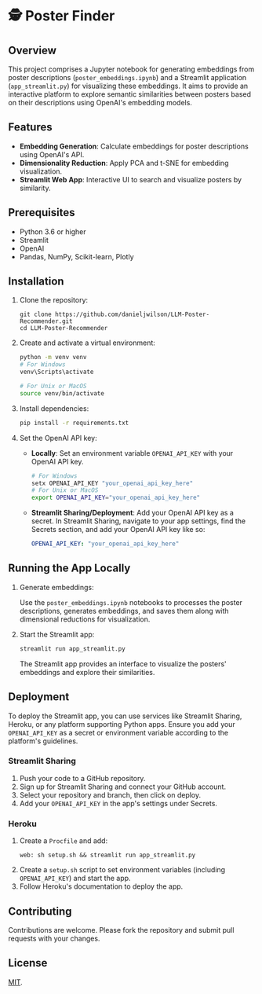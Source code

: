 # 🕵️ Poster Finder

## Overview
This project comprises a Jupyter notebook for generating embeddings from poster descriptions (`poster_embeddings.ipynb`) and a Streamlit application (`app_streamlit.py`) for visualizing these embeddings. It aims to provide an interactive platform to explore semantic similarities between posters based on their descriptions using OpenAI's embedding models.

## Features
- **Embedding Generation**: Calculate embeddings for poster descriptions using OpenAI's API.
- **Dimensionality Reduction**: Apply PCA and t-SNE for embedding visualization.
- **Streamlit Web App**: Interactive UI to search and visualize posters by similarity.

## Prerequisites
- Python 3.6 or higher
- Streamlit
- OpenAI
- Pandas, NumPy, Scikit-learn, Plotly

## Installation

1. Clone the repository:
   ```
   git clone https://github.com/danieljwilson/LLM-Poster-Recommender.git
   cd LLM-Poster-Recommender
   ```

2. Create and activate a virtual environment:
   ```bash
   python -m venv venv
   # For Windows
   venv\Scripts\activate

   # For Unix or MacOS
   source venv/bin/activate
   ```

3. Install dependencies:
   ```bash
   pip install -r requirements.txt
   ```

4. Set the OpenAI API key:
   - **Locally**: Set an environment variable `OPENAI_API_KEY` with your OpenAI API key.
     ```bash
     # For Windows
     setx OPENAI_API_KEY "your_openai_api_key_here"
     # For Unix or MacOS
     export OPENAI_API_KEY="your_openai_api_key_here"
     ```
   - **Streamlit Sharing/Deployment**: Add your OpenAI API key as a secret. In Streamlit Sharing, navigate to your app settings, find the Secrets section, and add your OpenAI API key like so:
     ```yaml
     OPENAI_API_KEY: "your_openai_api_key_here"
     ```

## Running the App Locally

1. Generate embeddings:
   
   Use the `poster_embeddings.ipynb` notebooks to processes the poster descriptions, generates embeddings, and saves them along with dimensional reductions for visualization.

2. Start the Streamlit app:
   ```bash
   streamlit run app_streamlit.py
   ```
   The Streamlit app provides an interface to visualize the posters' embeddings and explore their similarities.

## Deployment

To deploy the Streamlit app, you can use services like Streamlit Sharing, Heroku, or any platform supporting Python apps. Ensure you add your `OPENAI_API_KEY` as a secret or environment variable according to the platform's guidelines.

### Streamlit Sharing
1. Push your code to a GitHub repository.
2. Sign up for Streamlit Sharing and connect your GitHub account.
3. Select your repository and branch, then click on deploy.
4. Add your `OPENAI_API_KEY` in the app's settings under Secrets.

### Heroku
1. Create a `Procfile` and add:
   ```
   web: sh setup.sh && streamlit run app_streamlit.py
   ```
2. Create a `setup.sh` script to set environment variables (including `OPENAI_API_KEY`) and start the app.
3. Follow Heroku's documentation to deploy the app.

## Contributing
Contributions are welcome. Please fork the repository and submit pull requests with your changes.

## License
[MIT](https://github.com/danieljwilson/LLM-Poster-Recommender/blob/master/LICENSE).
